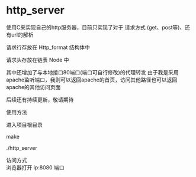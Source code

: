 http_server
===============

使用C来实现自己的http服务器，目前只实现了对于 请求方式 (get、post等)、还有url的解析

请求行存放在 Http_format 结构体中

请求头存放在链表 Node 中

其中还增加了与本地接口80端口(端口可自行修改)的代理转发
由于我是采用 apache监听端口，我则可以返回apache的首页，访问其他路径也可以返回apache的其他访问页面

后续还有持续更新，敬请期待



使用方法

进入项目根目录 


make

./http_server


访问方式  
浏览器打开  ip:8080 端口



